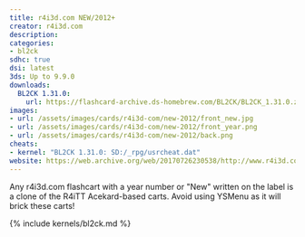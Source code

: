 ```yaml
---
title: r4i3d.com NEW/2012+
creator: r4i3d.com
description:
categories:
- bl2ck
sdhc: true
dsi: latest
3ds: Up to 9.9.0
downloads:
  BL2CK 1.31.0:
    url: https://flashcard-archive.ds-homebrew.com/BL2CK/BL2CK_1.31.0.zip
images:
- url: /assets/images/cards/r4i3d-com/new-2012/front_new.jpg
- url: /assets/images/cards/r4i3d-com/new-2012/front_year.png
- url: /assets/images/cards/r4i3d-com/new-2012/back.png
cheats:
- kernel: "BL2CK 1.31.0: SD:/_rpg/usrcheat.dat"
website: https://web.archive.org/web/20170726230538/http://www.r4i3d.com/
---
```

Any r4i3d.com flashcart with a year number or "New" written on the label is a clone of the R4iTT Acekard-based carts. Avoid using YSMenu as it will brick these carts!

{% include kernels/bl2ck.md %}